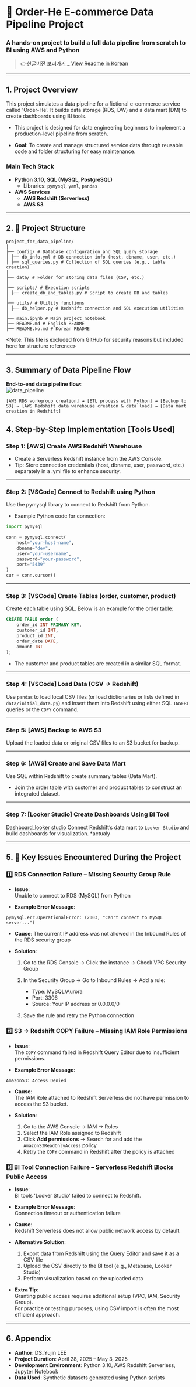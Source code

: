 # 🧱 Order-He E-commerce Data Pipeline Project

### A hands-on project to build a full data pipeline from scratch to BI using AWS and Python

> 👉[한글버전 보러가기 _ View Readme in Korean](README.ko.md)
---

## 1. Project Overview

This project simulates a data pipeline for a fictional e-commerce service called 'Order-He'. It builds data storage (RDS, DW) and a data mart (DM) to create dashboards using BI tools.

- This project is designed for data engineering beginners to implement a production-level pipeline from scratch.

* **Goal**: To create and manage structured service data through reusable code and folder structuring for easy maintenance.

### Main Tech Stack

- **Python 3.10**, **SQL (MySQL, PostgreSQL)**
  - Libraries: `pymysql`, `yaml`, `pandas`
- **AWS Services**
  - **AWS Redshift (Serverless)**
  - **AWS S3**

---

## 2. 📁 Project Structure
```text
project_for_data_pipeline/
|
├── config/ # Database configuration and SQL query storage
│ ├── db_info.yml # DB connection info (host, dbname, user, etc.) 
│ ├── sql_queries.py # Collection of SQL queries (e.g., table creation)
│
├── data/ # Folder for storing data files (CSV, etc.)
│
├── scripts/ # Execution scripts
│ ├── create_db_and_tables.py # Script to create DB and tables
│
├── utils/ # Utility functions
│ ├── db_helper.py # Redshift connection and SQL execution utilities
│
├── main.ipynb # Main project notebook
├── README.md # English README
├── README.ko.md # Korean README
```

<Note: This file is excluded from GitHub for security reasons but included here for structure reference>

---

## 3. Summary of Data Pipeline Flow

**End-to-end data pipeline flow**:  
![data_pipeline](images/data_pipeline_chart_ver1.png)

```text
[AWS RDS workgroup creation] → [ETL process with Python] → [Backup to S3] → [AWS Redshift data warehouse creation & data load] → [Data mart creation in Redshift]
```

## 4. Step-by-Step Implementation [Tools Used]
### Step 1: [AWS] Create AWS Redshift Warehouse

- Create a Serverless Redshift instance from the AWS Console.
- Tip: Store connection credentials (host, dbname, user, password, etc.) separately in a .yml file to enhance security.

---

### Step 2: [VSCode] Connect to Redshift using Python

Use the pymysql library to connect to Redshift from Python.

- Example Python code for connection:
```python
import pymysql

conn = pymysql.connect(
    host="your-host-name",
    dbname="dev",
    user="your-username",
    password="your-password",
    port="5439"
)
cur = conn.cursor()
```

---

### Step 3: [VSCode] Create Tables (order, customer, product)

Create each table using SQL. Below is an example for the order table:

```SQL
CREATE TABLE order (
    order_id INT PRIMARY KEY,
    customer_id INT,
    product_id INT,
    order_date DATE,
    amount INT
);
```
- The customer and product tables are created in a similar SQL format.

---

### Step 4: [VSCode] Load Data (CSV → Redshift)

Use `pandas` to load local CSV files
(or load dictionaries or lists defined in `data/initial_data.py`)
and insert them into Redshift using either SQL `INSERT` queries or the `COPY` command.

---

### Step 5: [AWS] Backup to AWS S3

Upload the loaded data or original CSV files to an S3 bucket for backup.

---

### Step 6: [AWS] Create and Save Data Mart

Use SQL within Redshift to create summary tables (Data Mart).  
- Join the order table with customer and product tables to construct an integrated dataset.

---

### Step 7: [Looker Studio] Create Dashboards Using BI Tool
[Dashboard_looker studio](images/looker_studio_dashboard.PNG)
Connect Redshift’s data mart to `Looker Studio` and build dashboards for visualization.
*actualy

---
## 5. 🧨 Key Issues Encountered During the Project

### 1️⃣ RDS Connection Failure – Missing Security Group Rule

- **Issue**:  
  Unable to connect to RDS (MySQL) from Python

- **Example Error Message**:  
```text
pymysql.err.OperationalError: (2003, "Can't connect to MySQL server...")
```
- **Cause**:
    The current IP address was not allowed in the Inbound Rules of the RDS security group

- **Solution**:
    1. Go to the RDS Console → Click the instance → Check VPC Security Group
    2. In the Security Group → Go to Inbound Rules → Add a rule:

        - Type: MySQL/Aurora
        - Port: 3306
        - Source: Your IP address or 0.0.0.0/0

    3. Save the rule and retry the Python connection

### 2️⃣ S3 → Redshift COPY Failure – Missing IAM Role Permissions

- **Issue**:  
  The `COPY` command failed in Redshift Query Editor due to insufficient permissions.

- **Example Error Message**:  
```text
AmazonS3: Access Denied
```

- **Cause**:  
  The IAM Role attached to Redshift Serverless did not have permission to access the S3 bucket.

- **Solution**:  
  1. Go to the AWS Console → IAM → Roles  
  2. Select the IAM Role assigned to Redshift  
  3. Click **Add permissions** → Search for and add the `AmazonS3ReadOnlyAccess` policy  
  4. Retry the `COPY` command in Redshift after the policy is attached

### 3️⃣ BI Tool Connection Failure – Serverless Redshift Blocks Public Access

- **Issue**:  
  BI tools 'Looker Studio' failed to connect to Redshift.

- **Example Error Message**:  
  Connection timeout or authentication failure

- **Cause**:  
  Redshift Serverless does not allow public network access by default.

- **Alternative Solution**:  
  1. Export data from Redshift using the Query Editor and save it as a CSV file  
  2. Upload the CSV directly to the BI tool (e.g., Metabase, Looker Studio)  
  3. Perform visualization based on the uploaded data

- **Extra Tip**:  
  Granting public access requires additional setup (VPC, IAM, Security Group).  
  For practice or testing purposes, using CSV import is often the most efficient approach.

---
## 6. Appendix

- **Author**: DS_Yujin LEE  
- **Project Duration**: April 28, 2025 – May 3, 2025  
- **Development Environment**: Python 3.10, AWS Redshift Serverless, Jupyter Notebook  
- **Data Used**: Synthetic datasets generated using Python scripts
